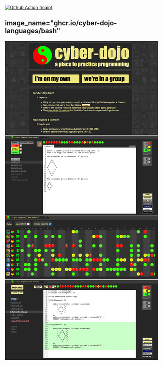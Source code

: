 [![Github Action (main)](https://github.com/cyber-dojo-languages/bash/actions/workflows/main.yml/badge.svg)](https://github.com/cyber-dojo-languages/bash/actions)

## image_name="ghcr.io/cyber-dojo-languages/bash"

![cyber-dojo.org home page](https://github.com/cyber-dojo/cyber-dojo/blob/master/shared/home_page_snapshot.png)